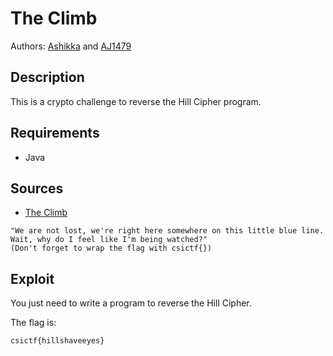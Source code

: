 # The Climb

Authors: [Ashikka](https://github.com/ashikka) and [AJ1479](https://github.com/AJ1479)

## Description

This is a crypto challenge to reverse the Hill Cipher program.

## Requirements

- Java

## Sources

- [The Climb](./theclimb.txt)

```
"We are not lost, we're right here somewhere on this little blue line. Wait, why do I feel like I'm being watched?"
(Don't forget to wrap the flag with csictf{})

```

## Exploit

You just need to write a program to reverse the Hill Cipher.
<br />

The flag is:

```
csictf{hillshaveeyes}
```